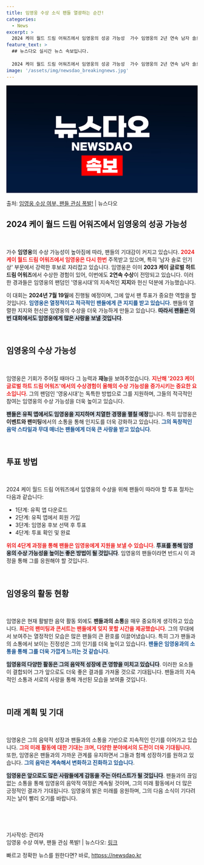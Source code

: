 ```yaml
---
title: 임영웅 수상 소식 팬들 열광하는 순간!
categories:
  - News
excerpt: >
  2024 케이 월드 드림 어워즈에서 임영웅의 성공 가능성  가수 임영웅의 2년 연속 남자 솔로 인기상 수상 …
feature_text: >
  ## 뉴스다오 실시간 뉴스 속보입니다.

  2024 케이 월드 드림 어워즈에서 임영웅의 성공 가능성  가수 임영웅의 2년 연속 남자 솔로 인기상 수상 …
image: '/assets/img/newsdao_breakingnews.jpg'
---
```


![뉴스다오 속보](/assets/img/newsdao_breakingnews.jpg)

<p>출처: <a href="httpss://newsdao.kr/4841" rel="dofollow">임영웅 수상 여부, 팬들 관심 폭발!</a> | 뉴스다오</p>

<h2 data-ke-size="size26">2024 케이 월드 드림 어워즈에서 임영웅의 성공 가능성</h2>

<p data-ke-size="size16">&nbsp;</p>

가수 **임영웅**의 수상 가능성이 높아짐에 따라, 팬들의 기대감이 커지고 있습니다. <b><span style="color: #ee2323;">2024 케이 월드 드림 어워즈에서 임영웅은 다시 한번</span></b> 주목받고 있으며, 특히 '남자 솔로 인기상' 부문에서 강력한 후보로 자리잡고 있습니다. 임영웅은 이미 **2023 케이 글로벌 하트 드림 어워즈**에서 수상한 경험이 있어, 이번에도 **2연속 수상**이 전망되고 있습니다. 이러한 경과들은 임영웅의 팬덤인 '영웅시대'의 지속적인 **지지**와 헌신 덕분에 가능했습니다.

이 대회는 **2024년 7월 19일**에 진행될 예정이며, 그에 앞서 팬 투표가 중요한 역할을 할 것입니다. <b><span style="color: #1a5490;">임영웅은 열정적이고 적극적인 팬들에게 큰 지지를 받고 있습니다</span></b>. 팬들의 열렬한 지지와 헌신은 임영웅의 수상을 더욱 가능하게 만들고 있습니다. <b><span style="background-color: #21538527;">따라서 팬들은 이번 대회에서도 임영웅에게 많은 사랑을 보낼 것입니다</span></b>.

<p data-ke-size="size16">&nbsp;</p>

<h2 data-ke-size="size26">임영웅의 수상 가능성</h2>

<p data-ke-size="size16">&nbsp;</p>

임영웅은 기회가 주어질 때마다 그 능력과 **재능**을 보여주었습니다. <b><span style="color: #ee2323;">지난해 '2023 케이 글로벌 하트 드림 어워즈'에서의 수상경험이 올해의 수상 가능성을 증가시키는 중요한 요소입니다</span></b>. 그의 팬덤인 '영웅시대'는 독특한 방법으로 그를 지원하며, 그들의 적극적인 참여는 임영웅의 수상 가능성을 더욱 높이고 있습니다.

<b><span style="background-color: #21538527;">팬들은 유픽 앱에서도 임영웅을 지지하며 치열한 경쟁을 펼칠 예정</span></b>입니다. 특히 임영웅은 **이벤트와 팬미팅**에서의 소통을 통해 인지도를 더욱 강화하고 있습니다. <b><span style="color: #1a5490;">그의 독창적인 음악 스타일과 무대 매너는 팬들에게 더욱 큰 사랑을 받고 있습니다</span></b>.

<p data-ke-size="size16">&nbsp;</p>

<h2 data-ke-size="size26">투표 방법</h2>

<p data-ke-size="size16">&nbsp;</p>

2024 케이 월드 드림 어워즈에서 임영웅의 수상을 위해 팬들이 따라야 할 투표 절차는 다음과 같습니다:

<ul>
    <li>1단계: 유픽 앱 다운로드</li>
    <li>2단계: 유픽 앱에서 회원 가입</li>
    <li>3단계: 임영웅 후보 선택 후 투표</li>
    <li>4단계: 투표 확인 및 완료</li>
</ul>

<b><span style="color: #ee2323;">위의 4단계 과정을 통해 팬들은 임영웅에게 지원을 보낼 수 있습니다</span></b>. <b><span style="background-color: #21538527;">투표를 통해 임영웅의 수상 가능성을 높이는 좋은 방법이 될 것입니다</span></b>. 임영웅의 팬들이라면 반드시 이 과정을 통해 그를 응원해야 할 것입니다.

<p data-ke-size="size16">&nbsp;</p>

<h2 data-ke-size="size26">임영웅의 활동 현황</h2>

<p data-ke-size="size16">&nbsp;</p>

임영웅은 현재 활발한 음악 활동 외에도 **팬들과의 소통**을 매우 중요하게 생각하고 있습니다. <b><span style="color: #ee2323;">최근의 팬미팅과 콘서트는 팬들에게 잊지 못할 시간을 제공했습니다</span></b>. 그의 무대에서 보여주는 열정적인 모습은 많은 팬들의 큰 환호를 이끌어냈습니다. 특히 그가 팬들과의 소통에서 보이는 진정성은 그의 인기를 더욱 높이고 있습니다. <b><span style="color: #1a5490;">팬들은 임영웅과의 소통을 통해 그를 더욱 가깝게 느끼는 것 같습니다</span></b>.

<b><span style="background-color: #21538527;">임영웅의 다양한 활동은 그의 음악적 성장에 큰 영향을 미치고 있습니다</span></b>. 이러한 요소들이 결합되어 그가 앞으로도 더욱 좋은 결과를 가져올 것으로 기대됩니다. 팬들과의 지속적인 소통과 서로의 사랑을 통해 개선된 모습을 보여줄 것입니다.

<p data-ke-size="size16">&nbsp;</p>

<h2 data-ke-size="size26">미래 계획 및 기대</h2>

<p data-ke-size="size16">&nbsp;</p>

임영웅은 그의 음악적 성장과 팬들과의 소통을 기반으로 지속적인 인기를 이어가고 있습니다. <b><span style="color: #ee2323;">그의 미래 활동에 대한 기대는 크며, 다양한 분야에서의 도전이 더욱 기대됩니다</span></b>. 또한, 임영웅은 팬들과의 가까운 관계를 유지하면서 그들과 함께 성장하기를 원하고 있습니다. <b><span style="color: #1a5490;">그의 음악은 계속해서 변화하고 진화하고 있습니다</span></b>.

<b><span style="background-color: #21538527;">임영웅은 앞으로도 많은 사람들에게 감동을 주는 아티스트가 될 것입니다</span></b>. 팬들과의 끊임없는 소통을 통해 임영웅의 음악적 여정은 계속될 것이며, 그의 미래 활동에서 더 많은 긍정적인 결과가 기대됩니다. 임영웅의 밝은 미래를 응원하며, 그의 다음 소식이 기다려지는 날이 빨리 오기를 바랍니다.

<p data-ke-size="size16">&nbsp;</p> 

<p data-ke-size="size16">&nbsp;</p>

기사작성: 관리자  
임영웅 수상 여부, 팬들 관심 폭발! | 뉴스다오: <a href="httpss://newsdao.kr/4841">링크</a> 

빠르고 정확한 뉴스를 원한다면? 바로, <a href="httpss://newsdao.kr" rel="dofollow">httpss://newsdao.kr</a>


